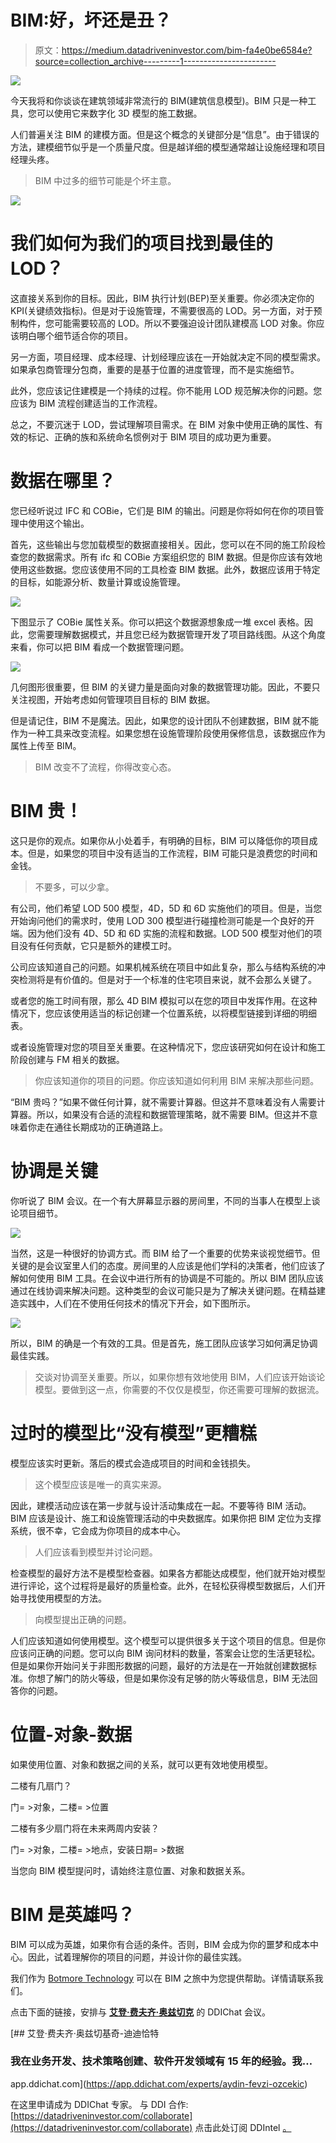 # BIM:好，坏还是丑？

> 原文：<https://medium.datadriveninvestor.com/bim-fa4e0be6584e?source=collection_archive---------1----------------------->

![](img/ec1b8443b2bcc2a4116731f413165aa9.png)

今天我将和你谈谈在建筑领域非常流行的 BIM(建筑信息模型)。BIM 只是一种工具，您可以使用它来数字化 3D 模型的施工数据。

人们普遍关注 BIM 的建模方面。但是这个概念的关键部分是“信息”。由于错误的方法，建模细节似乎是一个质量尺度。但是越详细的模型通常越让设施经理和项目经理头疼。

> BIM 中过多的细节可能是个坏主意。

![](img/5b2c36c6b483e6a423c974078214e669.png)

# 我们如何为我们的项目找到最佳的 LOD？

这直接关系到你的目标。因此，BIM 执行计划(BEP)至关重要。你必须决定你的 KPI(关键绩效指标)。但是对于设施管理，不需要很高的 LOD。另一方面，对于预制构件，您可能需要较高的 LOD。所以不要强迫设计团队建模高 LOD 对象。你应该明白哪个细节适合你的项目。

另一方面，项目经理、成本经理、计划经理应该在一开始就决定不同的模型需求。如果承包商管理分包商，重要的是基于位置的进度管理，而不是实施细节。

此外，您应该记住建模是一个持续的过程。你不能用 LOD 规范解决你的问题。您应该为 BIM 流程创建适当的工作流程。

总之，不要沉迷于 LOD，尝试理解项目需求。在 BIM 对象中使用正确的属性、有效的标记、正确的族和系统命名惯例对于 BIM 项目的成功更为重要。

# 数据在哪里？

您已经听说过 IFC 和 COBie，它们是 BIM 的输出。问题是你将如何在你的项目管理中使用这个输出。

首先，这些输出与您加载模型的数据直接相关。因此，您可以在不同的施工阶段检查您的数据需求。所有 ifc 和 COBie 方案组织您的 BIM 数据。但是你应该有效地使用这些数据。您应该使用不同的工具检查 BIM 数据。此外，数据应该用于特定的目标，如能源分析、数量计算或设施管理。

![](img/d6e342738b7d80d00ed22bafbca1a809.png)

下图显示了 COBie 属性关系。你可以把这个数据源想象成一堆 excel 表格。因此，您需要理解数据模式，并且您已经为数据管理开发了项目路线图。从这个角度来看，你可以把 BIM 看成一个数据管理问题。

![](img/08165b5985a5499ee3a614fc9bad14f2.png)

几何图形很重要，但 BIM 的关键力量是面向对象的数据管理功能。因此，不要只关注视图，开始考虑如何管理项目目标的 BIM 数据。

但是请记住，BIM 不是魔法。因此，如果您的设计团队不创建数据，BIM 就不能作为一种工具来改变流程。如果您想在设施管理阶段使用保修信息，该数据应作为属性上传至 BIM。

> BIM 改变不了流程，你得改变心态。

# BIM 贵！

这只是你的观点。如果你从小处着手，有明确的目标，BIM 可以降低你的项目成本。但是，如果您的项目中没有适当的工作流程，BIM 可能只是浪费您的时间和金钱。

> 不要多，可以少拿。

有公司，他们希望 LOD 500 模型，4D，5D 和 6D 实施他们的项目。但是，当您开始询问他们的需求时，使用 LOD 300 模型进行碰撞检测可能是一个良好的开端。因为他们没有 4D、5D 和 6D 实施的流程和数据。LOD 500 模型对他们的项目没有任何贡献，它只是额外的建模工时。

公司应该知道自己的问题。如果机械系统在项目中如此复杂，那么与结构系统的冲突检测将是有价值的。但是对于一个标准的住宅项目来说，就不会那么关键了。

或者您的施工时间有限，那么 4D BIM 模拟可以在您的项目中发挥作用。在这种情况下，您应该使用适当的标记创建一个位置系统，以将模型链接到详细的明细表。

或者设施管理对您的项目至关重要。在这种情况下，您应该研究如何在设计和施工阶段创建与 FM 相关的数据。

> 你应该知道你的项目的问题。你应该知道如何利用 BIM 来解决那些问题。

“BIM 贵吗？”如果不做任何计算，就不需要计算器。但这并不意味着没有人需要计算器。所以，如果没有合适的流程和数据管理策略，就不需要 BIM。但这并不意味着你走在通往长期成功的正确道路上。

# 协调是关键

你听说了 BIM 会议。在一个有大屏幕显示器的房间里，不同的当事人在模型上谈论项目细节。

![](img/254889608f2d049ad2498c5d4a9d1bf3.png)

当然，这是一种很好的协调方式。而 BIM 给了一个重要的优势来谈视觉细节。但关键的是会议室里人们的态度。房间里的人应该是他们学科的决策者，他们应该了解如何使用 BIM 工具。在会议中进行所有的协调是不可能的。所以 BIM 团队应该通过在线协调来解决问题。这种类型的会议可能只是为了解决关键问题。在精益建造实践中，人们在不使用任何技术的情况下开会，如下图所示。

![](img/34282214e4d43850b633e105c6eec76e.png)

所以，BIM 的确是一个有效的工具。但是首先，施工团队应该学习如何满足协调最佳实践。

> 交谈对协调至关重要。所以，如果你想有效地使用 BIM，人们应该开始谈论模型。要做到这一点，你需要的不仅仅是模型，你还需要可理解的数据流。

# 过时的模型比“没有模型”更糟糕

模型应该实时更新。落后的模式会造成项目的时间和金钱损失。

> 这个模型应该是唯一的真实来源。

因此，建模活动应该在第一步就与设计活动集成在一起。不要等待 BIM 活动。BIM 应该是设计、施工和设施管理活动的中央数据库。如果你把 BIM 定位为支撑系统，很不幸，它会成为你项目的成本中心。

> 人们应该看到模型并讨论问题。

检查模型的最好方法不是模型检查器。如果各方都能达成模型，他们就开始对模型进行评论，这个过程将是最好的质量检查。此外，在轻松获得模型数据后，人们开始寻找使用模型的方法。

> 向模型提出正确的问题。

人们应该知道如何使用模型。这个模型可以提供很多关于这个项目的信息。但是你应该问正确的问题。您可以向 BIM 询问材料的数量，答案会让您的生活更轻松。但是如果你开始问关于非图形数据的问题，最好的方法是在一开始就创建数据标准。你想了解门的防火等级，但是如果你没有足够的防火等级信息，BIM 无法回答你的问题。

# 位置-对象-数据

如果使用位置、对象和数据之间的关系，就可以更有效地使用模型。

二楼有几扇门？

门= >对象，二楼= >位置

二楼有多少扇门将在未来两周内安装？

门= >对象，二楼= >地点，安装日期= >数据

当您向 BIM 模型提问时，请始终注意位置、对象和数据关系。

# BIM 是英雄吗？

BIM 可以成为英雄，如果你有合适的条件。否则，BIM 会成为你的噩梦和成本中心。因此，试着理解你的项目的问题，并设计你的最佳实践。

我们作为 [Botmore Technology](http://botmore.co.uk) 可以在 BIM 之旅中为您提供帮助。详情请联系我们。

点击下面的链接，安排与 [**艾登·费夫齐·奥兹切克**](https://app.ddichat.com/experts/aydin-fevzi-ozcekic) 的 DDIChat 会议。

[](https://app.ddichat.com/experts/aydin-fevzi-ozcekic) [## 艾登·费夫齐·奥兹切基奇-迪迪恰特

### 我在业务开发、技术策略创建、软件开发领域有 15 年的经验。我…

app.ddichat.com](https://app.ddichat.com/experts/aydin-fevzi-ozcekic) 

在这里申请成为 DDIChat 专家。
与 DDI 合作:[https://datadriveninvestor.com/collaborate](https://datadriveninvestor.com/collaborate)
点击此处订阅 DDIntel [。](https://ddintel.datadriveninvestor.com/)